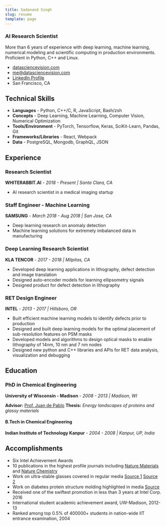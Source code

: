 ```yaml
---
title: Sadanand Singh
slug: resume
template: page
---
```


### AI Research Scientist

More than 6 years of experience with deep learning, machine learning, numerical modeling and scientific computing in production environments. Proficient in Python, C++ and Linux.

- [datasciencevision.com](https://datasciencevision.com)
- [me@datasciencevision.com](mailto:me@datasciencevision.com)
- [LinkedIn Profile](https://www.linkedin.com/in/sadanandsingh/)
- San Francisco, CA

## Technical Skills

- **Languages** - Python, C++/C, R, JavaScript, Bash/zsh
- **Concepts** - Deep Learning, Machine Learning, Computer Vision, Numerical Optimization
- **Tools/Environment** - PyTorch, Tensorflow, Keras, SciKit-Learn, Pandas, Git
- **Frameworks/Libraries** - React, Webpack
- **Data** - PostgreSQL, Mongodb, GraphQL, JSON

## Experience

### Research Scientist

**WHITERABBIT.AI** - _2018 - Present | Santa Clara, CA_

- AI research scientist in a medical imaging startup

### Staff Engineer - Machine Learning

**SAMSUNG** - _March 2018 - Aug 2018 | San Jose, CA_

- Deep learning research on anomaly detection
- Machine learning solutions for extremely imbalanced data in manufacturing

### Deep Learning Research Scientist

**KLA TENCOR** - _2017 - 2018 | Milpitas, CA_

- Developed deep learning applications in lithography, defect detection and image translation
- Designed auto-encoder models for learning ellipsometry signals
- Designed product for defect detection in lithography

### RET Design Engineer

**INTEL** - _2013 - 2017 | Hillsboro, OR_

- Built efficient machine learning models to identify defects prior to production
- Designed and built deep learning models for the optimal placement of sub-resolution features on PSM masks
- Developed models and algorithms to design optical masks to enable lithography of 14nm, 10 nm and 7 nm nodes
- Designed new python and C++ libraries and APIs for RET data analysis, visualization and debugging

## Education

### PhD in Chemical Engineering

**University of Wisconsin - Madison** - _2008 - 2013 | Madison, WI_

**Advisor:** [Prof. Juan de Pablo](https://ime.uchicago.edu/de_pablo_lab/people/juan_de_pablo/) **Thesis:** _Energy landscapes of proteins and glassy materials_

#### B.Tech in Chemical Engineering

**Indian Institute of Technology Kanpur** - _2004 - 2008 | Kanpur, UP, India_

## Accomplishments

- Six Intel Achievement Awards
- 10 publications in the highest profile journals including [Nature Materials](https://www.nature.com/articles/nmat3521) and [Nature Chemistry](https://www.nature.com/articles/nchem.1293)
- Work on ultra-stable glasses covered in regular media [Source 1](https://phys.org/news/2013-01-reveals-ordinary-glass-extraordinary-properties.html) [Source 2](https://www.redorbit.com/news/science/1113407994/new-type-of-glass-demonstrates-molecular-order-082115/)
- Work on diabetes protein structure molding highlighted in media [Source](https://cen.acs.org/articles/91/i46/Unfolding-Diabetes.html)
- Received one of the swiftest promotion in less than 3 years at Intel Corp. 2016
- International student academic achievement award, UW-Madison, 2012-13
- Ranked among top 0.5% of 400000+ students in nation-wide IIT entrance examination, 2004
